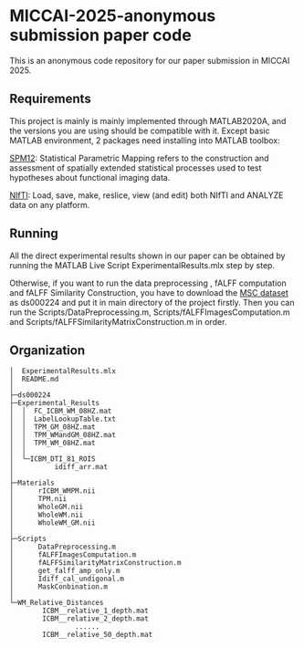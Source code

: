 # MICCAI-2025-anonymous submission paper code
This is an anonymous code repository for our paper submission in MICCAI 2025.
## Requirements
This project is mainly is mainly implemented through MATLAB2020A, and the versions you are using should be compatible with it. Except basic MATLAB environment, 2 packages need installing into MATLAB toolbox:

[SPM12](https://www.fil.ion.ucl.ac.uk/spm/software/spm12/): Statistical Parametric Mapping refers to the construction and assessment of spatially extended statistical processes used to test hypotheses about functional imaging data.

[NIfTI](https://ww2.mathworks.cn/matlabcentral/fileexchange/8797-tools-for-nifti-and-analyze-image): Load, save, make, reslice, view (and edit) both NIfTI and ANALYZE data on any platform.


## Running
All the direct experimental results shown in our paper can be obtained by running the MATLAB Live Script ExperimentalResults.mlx step by step.

Otherwise, if you want to run the data preprocessing , fALFF computation and fALFF Similarity Construction, you have to download the [MSC dataset](https://openneuro.org/datasets/ds000224/versions/1.0.4) as ds000224 and put it in main directory of the project firstly. Then you can run the Scripts/DataPreprocessing.m, Scripts/fALFFImagesComputation.m and Scripts/fALFFSimilarityMatrixConstruction.m in order.


## Organization
```
│  ExperimentalResults.mlx
│  README.md
│
├─ds000224
├─Experimental_Results
│  │  FC_ICBM_WM_08HZ.mat
│  │  LabelLookupTable.txt
│  │  TPM_GM_08HZ.mat
│  │  TPM_WMandGM_08HZ.mat
│  │  TPM_WM_08HZ.mat
│  │
│  └─ICBM_DTI_81_ROIS
│          idiff_arr.mat
│
├─Materials
│      rICBM_WMPM.nii
│      TPM.nii
│      WholeGM.nii
│      WholeWM.nii
│      WholeWM_GM.nii
│
├─Scripts
│      DataPreprocessing.m
│      fALFFImagesComputation.m
│      fALFFSimilarityMatrixConstruction.m
│      get_falff_amp_only.m
│      Idiff_cal_undigonal.m
│      MaskConbination.m
│
└─WM_Relative_Distances
        ICBM__relative_1_depth.mat
        ICBM__relative_2_depth.mat
                ......
        ICBM__relative_50_depth.mat
```
